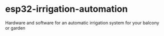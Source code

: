 # esp32-irrigation-automation
Hardware and software for an automatic irrigation system for your balcony or garden
